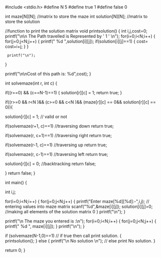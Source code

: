 
#include <stdio.h>
#define N 5
#define true 1
#define false 0

int maze[N][N];     //matrix to store the maze
int solution[N][N];  //matrix to store the solution




//function to print the solution matrix
void printsolution() 
{
 int i,j,cost=0;
 printf("\n\n The Path travelled is Represented by ' 1 ' \n");
 for(i=0;i<N;i++) 
  {  for(j=0;j<N;j++)
      { printf(" %d ",solution[i][j]);
           if(solution[i][j]==1)
              {
                 cost= cost+i+j;
               }
       }
       
     printf("\n");
  }
  
 printf("\n\nCost of this path is: %d",cost); 
}




int solvemaze(int r, int c) {

 if((r==0) && (c==N-1)==1) {
 solution[r][c] = 1;
 return true;
 }
 
 if((r>=0 && r<N )&& (c>=0 && c<N )&& (maze[r][c] == 0&& solution[r][c] == 0)){

 solution[r][c] = 1;          // valid or not
 
 if(solvemaze(r+1, c)==1)     //traversing down
     return true;
 
 if(solvemaze(r, c+1)==1)     //traversing right
     return true;

 if(solvemaze(r-1, c)==1)     //traversing up
     return true;
 
 if(solvemaze(r, c-1)==1)     //traversing left
     return true; 
 
 solution[r][c] = 0;       //backtracking
    return false;
    
 }
 return false;
}



int main() 
{
 
 int i,j;
 
 for(i=0;i<N;i++)
  { for(j=0;j<N;j++)
     { printf("Enter maze[%d][%d]:-",i,j); // entering values into maze matrix
       scanf("%d",&maze[i][j]);
       solution[i][j]=0;                   //making all elements of the solution matrix 0
     }
     printf("\n");
  }
 
 printf("\n The maze you entered is :\n");
 for(i=0;i<N;i++)
  { for(j=0;j<N;j++)
     { printf(" %d ", maze[i][j]);
     }
     printf("\n");
  }
 
 
 
 if (solvemaze(N-1,0)==1)   // if true then call print solution.
      {  
          printsolution();
      }
 else
    {
 printf("\n No solution \n");    // else print No solution.
     } 
     
 return 0;
}


